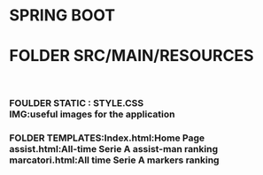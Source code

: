 # SPRING BOOT

<h1>FOLDER SRC/MAIN/RESOURCES </h1><br>
<h3>FOULDER STATIC : <b>STYLE.CSS</b> <br> <b>IMG:useful images for the application</b></h3>
<h3>FOLDER TEMPLATES:<b>Index.html:Home Page</b><br> <b>assist.html:All-time Serie A assist-man ranking</b>
<br><b>marcatori.html:All time Serie A markers ranking </b> </h3>



